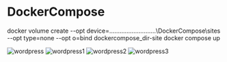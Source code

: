 # DockerCompose
docker volume create --opt device=...........................\DockerCompose\sites --opt type=none --opt o=bind dockercompose_dir-site
docker compose up

![wordpress](https://user-images.githubusercontent.com/56588133/132972459-960894d6-d460-466d-96b8-5bfcf1760232.png)
![wordpress1](https://user-images.githubusercontent.com/56588133/132972460-a4cb0637-0ad7-44bb-aa35-67a341facdc7.png)
![wordpress2](https://user-images.githubusercontent.com/56588133/132972461-4aa3752b-428d-4d30-a79d-7633bee68a99.png)
![wordpress3](https://user-images.githubusercontent.com/56588133/132972462-2aa64884-8ff2-4f62-9619-70bbe5c43ba2.png)
